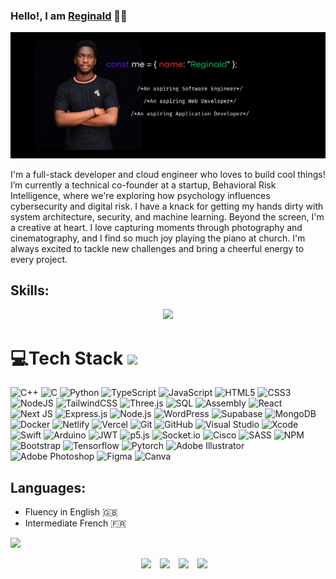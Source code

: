 <h3 id="Me">Hello!, I am <a href="https://itsrekas.github.io/Portfolio/">Reginald</a> 👋🏾</h3>

<img src="./Intro.png" alt="My Introductory Picture">

I'm a full-stack developer and cloud engineer who loves to build cool things! I’m currently a technical co-founder at a startup, Behavioral Risk Intelligence, where we're exploring how psychology influences cybersecurity and digital risk. I have a knack for getting my hands dirty with system architecture, security, and machine learning. Beyond the screen, I'm a creative at heart. I love capturing moments through photography and cinematography, and I find so much joy playing the piano at church. I'm always excited to tackle new challenges and bring a cheerful energy to every project.

## Skills:
<p align="center">
		<img src="https://readme-typing-svg.herokuapp.com/?lines=Software+Engineering;Frontend+Development;FullStack+Development;Machine+Learning+Engineering;DevOps;Network+Engineering;Photography&amp;center=true&amp;width=380&amp;height=45">
</p>


<h1 id="tech-stack">💻Tech Stack <img src="https://media2.giphy.com/media/QssGEmpkyEOhBCb7e1/giphy.gif?cid=ecf05e47a0n3gi1bfqntqmob8g9aid1oyj2wr3ds3mg700bl&amp;rid=giphy.gif" width="32px"></h1>
<p>
  <img src="https://img.shields.io/badge/C%2B%2B-%2300599C.svg?style=for-the-badge&logo=c%2B%2B&logoColor=white" alt="C++">
  <img src="https://img.shields.io/badge/C-%2300599C.svg?style=for-the-badge&logo=c&logoColor=white" alt="C">
  <img src="https://img.shields.io/badge/python-darkblue.svg?style=for-the-badge&amp;logo=python&amp;logoColor=white" alt="Python">
  <img src="https://img.shields.io/badge/TypeScript-%23007ACC.svg?style=for-the-badge&logo=typescript&logoColor=white" alt="TypeScript">
  <img src="https://img.shields.io/badge/javascript-%23323330.svg?style=for-the-badge&amp;logo=javascript&amp;logoColor=%23F7DF1E" alt="JavaScript">
  <img src="https://img.shields.io/badge/html5-%23E34F26.svg?style=for-the-badge&amp;logo=html5&amp;logoColor=white" alt="HTML5"> 
  <img src="https://img.shields.io/badge/css3-%231572B6.svg?style=for-the-badge&amp;logo=css3&amp;logoColor=white" alt="CSS3"> 
  <img src="https://img.shields.io/badge/node.js-6DA55F?style=for-the-badge&amp;logo=node.js&amp;logoColor=white" alt="NodeJS"> 
  <img src="https://img.shields.io/badge/tailwindcss-%2338B2AC.svg?style=for-the-badge&amp;logo=tailwind-css&amp;logoColor=white" alt="TailwindCSS">
  <img src="https://img.shields.io/badge/Three.js-%23000000.svg?style=for-the-badge&logo=three.js&logoColor=white" alt="Three.js">
  <img src="https://img.shields.io/badge/SQL-%230074C1.svg?style=for-the-badge&logo=sqlite&logoColor=white" alt="SQL">
  <img src="https://img.shields.io/badge/Assembly-%23A8B9CC.svg?style=for-the-badge&logo=assemblyscript&logoColor=white" alt="Assembly">
  <img src="https://img.shields.io/badge/React-%2361DAFB.svg?style=for-the-badge&logo=react&logoColor=black" alt="React">
  <img src="https://img.shields.io/badge/Next-black?style=for-the-badge&amp;logo=next.js&amp;logoColor=white" alt="Next JS"> 
  <img src="https://img.shields.io/badge/Express.js-%23000000.svg?style=for-the-badge&logo=express&logoColor=white" alt="Express.js">
  <img src="https://img.shields.io/badge/Node.js-%23339933.svg?style=for-the-badge&logo=node.js&logoColor=white" alt="Node.js">
  <img src="https://img.shields.io/badge/WordPress-%23117AC9.svg?style=for-the-badge&logo=wordpress&logoColor=white" alt="WordPress">
  <img src="https://img.shields.io/badge/Supabase-%233FCF8E.svg?style=for-the-badge&logo=supabase&logoColor=white" alt="Supabase">
  <img src="https://img.shields.io/badge/MongoDB-%234ea94b.svg?style=for-the-badge&amp;logo=mongodb&amp;logoColor=white" alt="MongoDB"> 
  <img src="https://img.shields.io/badge/docker-%230db7ed.svg?style=for-the-badge&amp;logo=docker&amp;logoColor=white" alt="Docker">
  <img src="https://img.shields.io/badge/netlify-%23000000.svg?style=for-the-badge&amp;logo=netlify&amp;logoColor=#00C7B7" alt="Netlify"> 
  <img src="https://img.shields.io/badge/vercel-%23000000.svg?style=for-the-badge&amp;logo=vercel&amp;logoColor=white" alt="Vercel"> 
  <img src="https://img.shields.io/badge/Git-%23F05033.svg?style=for-the-badge&logo=git&logoColor=white" alt="Git">
  <img src="https://img.shields.io/badge/GitHub-%23121011.svg?style=for-the-badge&logo=github&logoColor=white" alt="GitHub">
  <img src="https://img.shields.io/badge/Visual%20Studio-%235C2D91.svg?style=for-the-badge&logo=visual%20studio&logoColor=white" alt="Visual Studio">
  <img src="https://img.shields.io/badge/Xcode-%231575F9.svg?style=for-the-badge&logo=xcode&logoColor=white" alt="Xcode">
  <img src="https://img.shields.io/badge/Swift-%23FA7343.svg?style=for-the-badge&logo=swift&logoColor=white" alt="Swift">
  <img src="https://img.shields.io/badge/Arduino-%2300979D.svg?style=for-the-badge&logo=arduino&logoColor=white" alt="Arduino">
  <img src="https://img.shields.io/badge/JWT-%23000000.svg?style=for-the-badge&logo=jsonwebtokens&logoColor=white" alt="JWT">
  <img src="https://img.shields.io/badge/p5.js-%23ED225D.svg?style=for-the-badge&logo=p5.js&logoColor=white" alt="p5.js">
  <img src="https://img.shields.io/badge/Socket.io-%23010101.svg?style=for-the-badge&logo=socket.io&logoColor=white" alt="Socket.io">
  <img src="https://img.shields.io/badge/Cisco-%23005697.svg?style=for-the-badge&logo=cisco&logoColor=white" alt="Cisco">
  <img src="https://img.shields.io/badge/sass-firebrick.svg?style=for-the-badge&amp;logo=sass&amp;logoColor=white" alt="SASS"> 
  <img src="https://img.shields.io/badge/NPM-6DA55F.svg?style=for-the-badge&amp;logo=npm&amp;logoColor=white" alt="NPM"> 
  <img src="https://img.shields.io/badge/bootstrap-%23430098.svg?style=for-the-badge&amp;logo=bootstrap&amp;logoColor=white" alt="Bootstrap">
  <img src="https://img.shields.io/badge/tensorflow-orange.svg?style=for-the-badge&amp;logo=tensorflow&amp;logoColor=white" alt="Tensorflow">
  <img src="https://img.shields.io/badge/pytorch-%23000000.svg?style=for-the-badge&amp;logo=pytorch&amp;logoColor=white" alt="Pytorch">
  <img src="https://img.shields.io/badge/adobeillustrator-%23FF9A00.svg?style=for-the-badge&amp;logo=adobeillustrator&amp;logoColor=white" alt="Adobe Illustrator"> 
  <img src="https://img.shields.io/badge/adobephotoshop-%2331A8FF.svg?style=for-the-badge&amp;logo=adobephotoshop&amp;logoColor=white" alt="Adobe Photoshop">
  <img src="https://img.shields.io/badge/figma-black.svg?style=for-the-badge&amp;logo=figma&amp;logoColor=red" alt="Figma"> 
  <img src="https://img.shields.io/badge/Canva-%2300C4CC.svg?style=for-the-badge&amp;logo=Canva&amp;logoColor=white" alt="Canva"> 
</p>

## Languages:
- Fluency in English 🇬🇧
- Intermediate French 🇫🇷

<p><img src="https://user-images.githubusercontent.com/73097560/115834477-dbab4500-a447-11eb-908a-139a6edaec5c.gif"><br></p>

<div align="center" class="icons-social" style="margin-left: 10px;">
 	<a style="margin-left: 10px;" target="_blank" href="https://itsrekas.github.io/Portfolio/"><img src="https://img.icons8.com/?size=50&amp;id=ipBLdOAQ6sRn&amp;format=png"></a>
	<a style="margin-left: 10px;" target="_blank" href="https://www.linkedin.com/in/reginaldkotey/"><img src="https://img.icons8.com/doodle/40/000000/linkedin--v2.png"></a>
        <a style="margin-left: 10px;" target="_blank" href="https://github.com/itsRekas"><img src="https://img.icons8.com/doodle/40/000000/github--v1.png"></a>
	<a style="margin-left: 10px;" target="_blank" href="https://www.instagram.com/_r.e.k.a.s_/"><img src="https://img.icons8.com/doodle/1x/instagram-new.png"></a>
<p></p>
</div><br>
